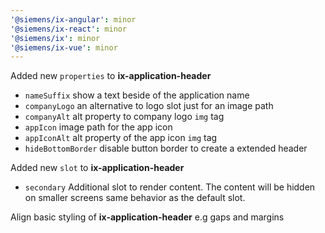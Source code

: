 ```yaml
---
'@siemens/ix-angular': minor
'@siemens/ix-react': minor
'@siemens/ix': minor
'@siemens/ix-vue': minor
---
```


Added new `properties` to **ix-application-header**

- `nameSuffix` show a text beside of the application name
- `companyLogo` an alternative to logo slot just for an image path
- `companyAlt` alt property to company logo `img` tag
- `appIcon` image path for the app icon
- `appIconAlt` alt property of the app icon `img` tag
- `hideBottomBorder` disable button border to create a extended header

Added new `slot` to **ix-application-header**

- `secondary` Additional slot to render content. The content will be hidden on smaller screens same behavior as the default slot.

Align basic styling of **ix-application-header** e.g gaps and margins
